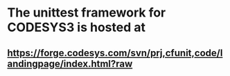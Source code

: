 # The unittest framework for CODESYS3 is hosted at

## https://forge.codesys.com/svn/prj,cfunit,code/landingpage/index.html?raw
